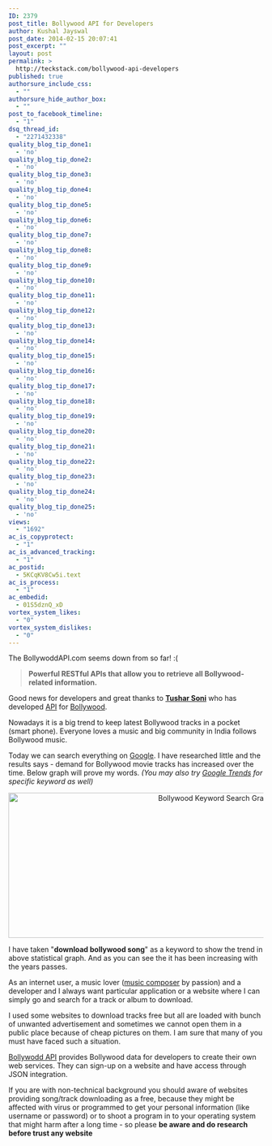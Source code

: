 ```yaml
---
ID: 2379
post_title: Bollywood API for Developers
author: Kushal Jayswal
post_date: 2014-02-15 20:07:41
post_excerpt: ""
layout: post
permalink: >
  http://teckstack.com/bollywood-api-developers
published: true
authorsure_include_css:
  - ""
authorsure_hide_author_box:
  - ""
post_to_facebook_timeline:
  - "1"
dsq_thread_id:
  - "2271432338"
quality_blog_tip_done1:
  - 'no'
quality_blog_tip_done2:
  - 'no'
quality_blog_tip_done3:
  - 'no'
quality_blog_tip_done4:
  - 'no'
quality_blog_tip_done5:
  - 'no'
quality_blog_tip_done6:
  - 'no'
quality_blog_tip_done7:
  - 'no'
quality_blog_tip_done8:
  - 'no'
quality_blog_tip_done9:
  - 'no'
quality_blog_tip_done10:
  - 'no'
quality_blog_tip_done11:
  - 'no'
quality_blog_tip_done12:
  - 'no'
quality_blog_tip_done13:
  - 'no'
quality_blog_tip_done14:
  - 'no'
quality_blog_tip_done15:
  - 'no'
quality_blog_tip_done16:
  - 'no'
quality_blog_tip_done17:
  - 'no'
quality_blog_tip_done18:
  - 'no'
quality_blog_tip_done19:
  - 'no'
quality_blog_tip_done20:
  - 'no'
quality_blog_tip_done21:
  - 'no'
quality_blog_tip_done22:
  - 'no'
quality_blog_tip_done23:
  - 'no'
quality_blog_tip_done24:
  - 'no'
quality_blog_tip_done25:
  - 'no'
views:
  - "1692"
ac_is_copyprotect:
  - "1"
ac_is_advanced_tracking:
  - "1"
ac_postid:
  - 5KCqKV8Cw5i.text
ac_is_process:
  - "1"
ac_embedid:
  - 01S5dznQ_xD
vortex_system_likes:
  - "0"
vortex_system_dislikes:
  - "0"
---
```

<div class="alert alert-danger">The BollywoddAPI.com seems down from so far! :(</div>
<blockquote><strong>Powerful RESTful APIs that allow you to retrieve all Bollywood-related information.</strong></blockquote>

Good news for developers and great thanks to&nbsp;<a title="Github - Tushar Soni" href="https://github.com/tusharsoni/" target="_blank"><strong>Tushar Soni</strong></a>&nbsp;who has developed <a title="Wikipedia - API" href="http://en.wikipedia.org/wiki/Application_programming_interface" target="_blank">API</a> for <a title="Wikipedia - Bollywood" href="http://en.wikipedia.org/wiki/Bollywood" target="_blank">Bollywood</a>.

Nowadays it is a big trend to keep latest Bollywood tracks in a pocket (smart phone). Everyone loves a music and big community in India follows Bollywood music.

Today we can search everything on <a title="Google :)" href="http://google.com" target="_blank">Google</a>. I have researched little and the results says - demand for Bollywood movie tracks has increased over the time. Below graph will prove my words. <em>(You may also try&nbsp;<a title="Google Trends" href="http://www.google.co.in/trends/" target="_blank">Google Trends</a>&nbsp;for specific keyword as well)</em>

<p style="text-align: center;"><img class="size-full wp-image-2386 aligncenter" alt="Bollywood Keyword Search Graph" src="http://www.teckstack.com/wp-content/uploads/2014/02/bollywood_search_graph.jpg" width="801" height="286" /></p>

I have taken "<strong>download bollywood song</strong>" as a keyword to show the trend in above statistical graph. And as you can see the it has been increasing with the years passes.

As an internet user, a music lover (<a title="Listen Tracks composed by Kushal Jayswal / KJAYZ / KU / KU.tec / kutec" href="https://soundcloud.com/kjayz" target="_blank">music composer</a> by passion) and a developer and I always want particular application or a website where I can simply go and search for a track or album to download.

I used some websites to download tracks free but all are loaded with bunch of unwanted advertisement and sometimes we cannot open them in a public place because of cheap pictures on them. I am sure that many of you must have faced such a situation.

<a title="Bollywood API" href="http://www.bollywoodapi.com/" target="_blank">Bollywodd API</a> provides&nbsp;Bollywood data for developers to create their own web services. They can sign-up on a website and have access through JSON integration.

<div class="alert alert-info">If you are with non-technical background you should aware of websites providing song/track downloading as a free, because they might be affected with virus or programmed to get your personal information (like username or password) or to shoot a program in to your operating system that might harm after a long time - so please <strong>be aware and do research before trust any website</strong></div>